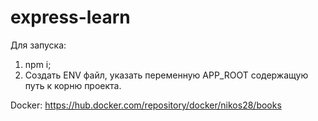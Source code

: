 # express-learn
Для запуска:
1) npm i;
2) Создать ENV файл, указать переменную APP_ROOT содержащую путь к корню проекта.

Docker:
https://hub.docker.com/repository/docker/nikos28/books